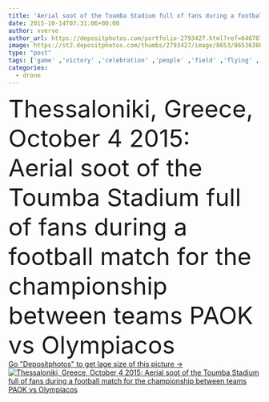 ```yaml
---
title: 'Aerial soot of the Toumba Stadium full of fans during a football'
date: 2015-10-14T07:31:06+00:00
author: vverve
author_url: https://depositphotos.com/portfolio-2793427.html?ref=64678756
image: https://st2.depositphotos.com/thumbs/2793427/image/8653/86536388/api_thumb_450.jpg?forcejpeg=true
type: "post"
tags: ['game' ,'victory' ,'celebration' ,'people' ,'field' ,'flying' ,'sports' ,'action' ,'pattern' ,'european' ,'silhouette' ,'men' ,'emotion' ,'smoke' ,'draw' ,'hot' ,'show' ,'panoramic' ,'atmosphere' ,'stars' ,'soccer' ,'football' ,'team' ,'league' ,'score' ,'goal' ,'stadium' ,'greek' ,'crowd' ,'audience' ,'greece' ,'above' ,'match' ,'aerial' ,'insane' ,'Thessaloniki' ,'fans' ,'champions' ,'uefa' ,'flares' ,'drone' ,'Supporters' ,'delirious' ,'uav' ,'paok' ,'olympiakos' ,'toumba' ,'super league' ]
categories: 
  - drone
---
```

<div aling="center">
            <font size="60"> Thessaloniki, Greece, October 4 2015: Aerial soot of the Toumba Stadium full of fans during a football match for the championship between teams PAOK vs Olympiacos</font>   
</div>
<div>
    <a href='https://depositphotos.com/86536388/stock-photo-aerial-soot-of-the-toumba.html?ref=64678756' target=_blank > Go "Depositphotos" to get lage size of this picture ->
        <img href='https://depositphotos.com/86536388/stock-photo-aerial-soot-of-the-toumba.html?ref=64678756' src='https://st2.depositphotos.com/2793427/8653/i/950/depositphotos_86536388-stock-photo-aerial-soot-of-the-toumba.jpg?forcejpeg=true' alt='Thessaloniki, Greece, October 4 2015: Aerial soot of the Toumba Stadium full of fans during a football match for the championship between teams PAOK vs Olympiacos' >
    </a>
</div>
